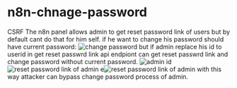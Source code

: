 # n8n-chnage-password
CSRF
The n8n panel allows admin to get reset password link of users but by default cant do that for him self. if he want to change his password should have current password:
![change password](https://github.com/alirezacsp/Zero/7.png)
but if admin replace his id to userid in get reset passwrd link api endpiont can get reset passwrd link and change password without current password.
![admin id](https://github.com/alirezacsp/Zero/3.png)
![reset password link of admin](https://github.com/alirezacsp/Zero/5.png)
e![reset password link of admin](https://github.com/alirezacsp/Zero/4.png)
with this way attacker can bypass change password process of admin.
